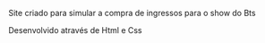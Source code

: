 Site criado para simular a compra de ingressos para o show do Bts

Desenvolvido através de Html e Css
